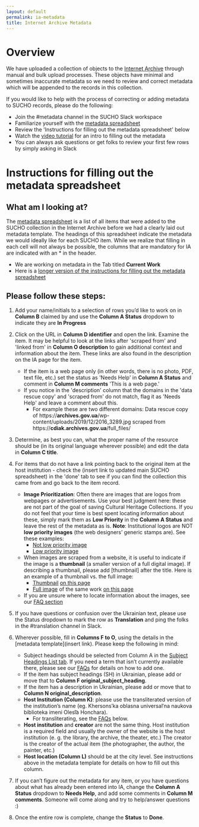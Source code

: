 ```yaml
---
layout: default
permalink: ia-metadata
title: Internet Archive Metadata
---
```


# Overview
We have uploaded a collection of objects to the [Internet Archive](https://archive.org/details/sucho) through manual and bulk upload processes. These objects have minimal and sometimes inaccurate metadata so we need to review and correct metadata which will be appended to the records in this collection.

If you would like to help with the process of correcting or adding metadata to SUCHO records, please do the following:
* Join the #metadata channel in the SUCHO Slack workspace
* Familiarize yourself with the [metadata spreadsheet](https://docs.google.com/spreadsheets/d/1QtMHY8ZxJQbmS9KNXrz4oIrfoaHk6GdLjSlNkkfS77k/edit#gid=0)
* Review the 'Instructions for filling out the metadata spreadsheet' below
* Watch the [video tutorial](https://www.youtube.com/watch?v=TqRjacS5Awk) for an intro to filling out the metadata
* You can always ask questions or get folks to review your first few rows by simply asking in Slack

# Instructions for filling out the metadata spreadsheet
## What am I looking at?
The [metadata spreadsheet](https://docs.google.com/spreadsheets/d/1QtMHY8ZxJQbmS9KNXrz4oIrfoaHk6GdLjSlNkkfS77k/edit#gid=0) is a list of all items that were added to the SUCHO collection in the Internet Archive before we had a clearly laid out metadata template. The headings of this spreadsheet indicate the metadata we would ideally like for each SUCHO item. While we realize that filling in each cell will not always be possible, the columns that are mandatory for IA are indicated with an * in the header.
* We are working on metadata in the Tab titled **Current Work**
* Here is a [longer version of the instructions for filling out the metadata spreadsheet](https://docs.google.com/document/d/1qpax1HQmWOVXqbA9NTCU4WBZNWKfLPhUTqxs7s94Jas/edit?usp=sharing)

## Please follow these steps:
1. Add your name/initials to a selection of rows you’d like to work on in **Column B** claimed by and use the **Column A Status** dropdown to indicate they are **In Progress**

2. Click on the URL in **Column D identifier** and open the link. Examine the item. It may be helpful to look at the links after 'scraped from' and 'linked from' in **Column O description** to gain additional context and information about the item. These links are also found in the description on the IA page for the item.
    * If the item is a web page only (in other words, there is no photo, PDF, text file, etc.) set the status as 'Needs Help' in **Column A Status** and comment in **Column M comments** 'This is a web page.'
    * If you notice in the 'description' column that the domains in the 'data rescue copy' and 'scraped from' do not match, flag it as 'Needs Help' and leave a comment about this.
       * For example these are two different domains: Data rescue copy of https://**archives.gov.ua**/wp-content/uploads/2019/12/2016_3289.jpg scraped from https://**cdiak.archives.gov.ua**/full_files/

3. Determine, as best you can, what the proper name of the resource should be (in its original language wherever possible) and edit the data in **Column C title**.

4. For items that do not have a link pointing back to the original item at the host institution - check the (insert link to updated main SUCHO spreadsheet) in the 'done' tab to see if you can find the collection this came from and go back to the item record.
      * **Image Prioritization**: Often there are images that are logos from webpages or advertisements. Use your best judgment here: these are not part of the goal of saving Cultural Heritage Collections. If you do not feel that your time is best spent locating information about these, simply mark them as **Low Priority** in the **Column A Status** and leave the rest of the metadata as is. **Note**: Institutional logos are NOT **low priority images** (the web designers’ generic stamps are). See these examples:
          * [Not low priority image](https://cdiak.archives.gov.ua/images/logo_p.png)
          * [Low priority image](https://lib.kherson.ua/files/lib/Image/vex/development-space/gallery/1-2-6iQ.png)
      * When images are scraped from a website, it is useful to indicate if the image is a **thumbnail** (a smaller version of a full digital image). If describing a thumbnail, please add [thumbnail] after the title. Here is an example of a thumbnail vs. the full image:
          * [Thumbnail](https://archive.pinchukartcentre.org/wp-content/uploads/2018/12/Savadov_Artwork_2002_Suputnyk_oil_canvas_210x150.jpg-300x225.jpg) [on this page](https://archive.pinchukartcentre.org/artists/arsen-savadov)
          * [Full image](https://archive.pinchukartcentre.org/wp-content/uploads/2018/12/Savadov_Artwork_2002_Suputnyk_oil_canvas_210x150.jpg.jpg) of the same work [on this page](https://archive.pinchukartcentre.org/works/arsen-savadok-suputnik-2002-polotno-oliya)
      * If you are unsure where to locate information about the images, see our [FAQ section](https://docs.google.com/document/d/1qpax1HQmWOVXqbA9NTCU4WBZNWKfLPhUTqxs7s94Jas/edit#heading=h.81330kcris8v)

5. If you have questions or confusion over the Ukrainian text, please use the Status dropdown to mark the row as **Translation** and ping the folks in the #translation channel in Slack.

6. Wherever possible, fill in **Columns F to O**, using the details in the [metadata template](insert link). Please keep the following in mind:
      * Subject headings should be selected from Column A in the [Subject Headings List tab](https://docs.google.com/spreadsheets/d/1QtMHY8ZxJQbmS9KNXrz4oIrfoaHk6GdLjSlNkkfS77k/edit#gid=140170532). If you need a term that isn’t currently available there, please see our [FAQs](https://docs.google.com/document/d/1qpax1HQmWOVXqbA9NTCU4WBZNWKfLPhUTqxs7s94Jas/edit#heading=h.81330kcris8v) for details on how to add one.
      * If the item has subject headings (SH) in Ukrainian, please add or move that to **Column F original_subject_heading**.
      * If the item has a description in Ukrainian, please add or move that to **Column N original_description**.
      * **Host Institution (Column K)**: please use the transliterated version of the institution’s name (eg. Khersons′ka oblasna universal′na naukova biblioteka imeni Olesi͡a Honchara).
        * For transliterating, see the [FAQs](https://docs.google.com/document/d/1qpax1HQmWOVXqbA9NTCU4WBZNWKfLPhUTqxs7s94Jas/edit#heading=h.81330kcris8v) below.
      * **Host institution** and **creator** are not the same thing. Host institution is a required field and usually the owner of the website is the host institution (e. g. the library, the archive, the theater, etc.) The creator is the creator of the actual item (the photographer, the author, the painter, etc.)
      * **Host location (Column L)** should be at the city level. See instructions above in the metadata template for details on how to fill out this column.

7. If you can’t figure out the metadata for any item, or you have questions about what has already been entered into IA, change the **Column A Status** dropdown to **Needs Help**, and add some comments in **Column M comments**. Someone will come along and try to help/answer questions :)

8. Once the entire row is complete, change the **Status** to **Done**.
